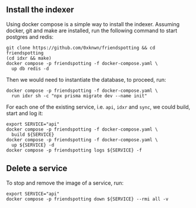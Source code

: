 ## Install the indexer

Using docker compose is a simple way to install the indexer. Assuming docker, 
git and make are installed, run the following command to start postgres and
redis:

```shell
git clone https://github.com/0xknwn/friendspotting && cd friendspotting
(cd idxr && make)
docker compose -p friendspotting -f docker-compose.yaml \
  up db redis -d
```

Then we would need to instantiate the database, to proceed, run:

```shell
docker compose -p friendspotting -f docker-compose.yaml \
  run idxr sh -c "npx prisma migrate dev --name init"
```

For each one of the existing service, i.e. `api`, `idxr` and `sync`,
we could build, start and log it:

```shell
export SERVICE="api"
docker compose -p friendspotting -f docker-compose.yaml \
  build ${SERVICE}
docker compose -p friendspotting -f docker-compose.yaml \
  up ${SERVICE} -d
docker compose -p friendspotting logs ${SERVICE} -f
```

## Delete a service

To stop and remove the image of a service, run:

```shell
export SERVICE="api"
docker compose -p friendspotting down ${SERVICE} --rmi all -v
```
